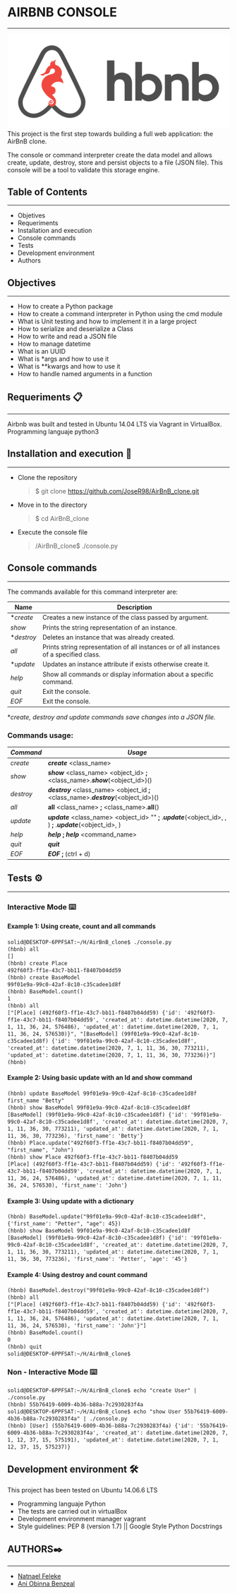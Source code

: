 # AIRBNB CONSOLE

---

<img src="/images/console.png" border="0">
This project is the first step towards building a full web application: the AirBnB clone.

The console or command interpreter create the data model and allows create, update, destroy, store and persist objects to a file (JSON file). This console will be a tool to validate this storage engine.

## Table of Contents

---

- Objetives
- Requeriments
- Installation and execution
- Console commands
- Tests
- Development environment
- Authors

## Objectives

---

- How to create a Python package
- How to create a command interpreter in Python using the cmd module
- What is Unit testing and how to implement it in a large project
- How to serialize and deserialize a Class
- How to write and read a JSON file
- How to manage datetime
- What is an UUID
- What is \*args and how to use it
- What is \*\*kwargs and how to use it
- How to handle named arguments in a function

## Requeriments 📋

---

Airbnb was built and tested in Ubuntu 14.04 LTS via Vagrant in VirtualBox. Programming languaje python3

## Installation and execution 🔧

---

- Clone the repository
  > $ git clone https://github.com/JoseR98/AirBnB_clone.git
- Move in to the directory
  > $ cd AirBnB_clone
- Execute the console file
  > /AirBnB_clone$ ./console.py

## Console commands

---

The commands available for this command interpreter are:

| Name        | Description                                                                             |
| ----------- | --------------------------------------------------------------------------------------- |
| \*_create_  | Creates a new instance of the class passed by argument.                                 |
| _show_      | Prints the string representation of an instance.                                        |
| \*_destroy_ | Deletes an instance that was already created.                                           |
| _all_       | Prints string representation of all instances or of all instances of a specified class. |
| \*_update_  | Updates an instance attribute if exists otherwise create it.                            |
| _help_      | Show all commands or display information about a specific command.                      |
| _quit_      | Exit the console.                                                                       |
| _EOF_       | Exit the console.                                                                       |

\*_create, destroy and update commands save changes into a JSON file._

### Commands usage:

| _Command_ | _Usage_                                                                                                                                                                                                                                |
| --------- | -------------------------------------------------------------------------------------------------------------------------------------------------------------------------------------------------------------------------------------- |
| _create_  | **_create_** <class_name>                                                                                                                                                                                                              |
| _show_    | **_show_** <class_name> <object_id> **;** <class_name>.**_show_**(<object_id>)()                                                                                                                                                       |
| _destroy_ | **_destroy_** <class_name> <object_id **;** <class_name>.**_destroy_**(<object_id>)()                                                                                                                                                  |
| _all_     | **all** <class_name> **;** <class_name>.**all**()                                                                                                                                                                                      |
| _update_  | **_update_** <class_name> <object_id> <attribute name> "<attribute value>" **;** <class name>.**_update_**(<object_id>, <attribute name>, <attribute value>) **;** <class name>.**_update_**(<object_id>, <dictionary representation>) |
| _help_    | **_help_** **;** **_help_** <command_name>                                                                                                                                                                                             |
| _quit_    | **_quit_**                                                                                                                                                                                                                             |
| _EOF_     | **_EOF_** **;** (ctrl + d)                                                                                                                                                                                                             |

## Tests ⚙️

---

### Interactive Mode ⌨️

#### Example 1: Using create, count and all commands

```
solid@DESKTOP-6PPFSAT:~/H/AirBnB_clone$ ./console.py
(hbnb) all
[]
(hbnb) create Place
492f60f3-ff1e-43c7-bb11-f8407b04dd59
(hbnb) create BaseModel
99f01e9a-99c0-42af-8c10-c35cadee1d8f
(hbnb) BaseModel.count()
1
(hbnb) all
["[Place] (492f60f3-ff1e-43c7-bb11-f8407b04dd59) {'id': '492f60f3-ff1e-43c7-bb11-f8407b04dd59', 'created_at': datetime.datetime(2020, 7, 1, 11, 36, 24, 576486), 'updated_at': datetime.datetime(2020, 7, 1, 11, 36, 24, 576530)}", "[BaseModel] (99f01e9a-99c0-42af-8c10-c35cadee1d8f) {'id': '99f01e9a-99c0-42af-8c10-c35cadee1d8f', 'created_at': datetime.datetime(2020, 7, 1, 11, 36, 30, 773211), 'updated_at': datetime.datetime(2020, 7, 1, 11, 36, 30, 773236)}"]
(hbnb)
```

#### Example 2: Using basic update with an Id and show command

```
(hbnb) update BaseModel 99f01e9a-99c0-42af-8c10-c35cadee1d8f first_name "Betty"
(hbnb) show BaseModel 99f01e9a-99c0-42af-8c10-c35cadee1d8f
[BaseModel] (99f01e9a-99c0-42af-8c10-c35cadee1d8f) {'id': '99f01e9a-99c0-42af-8c10-c35cadee1d8f', 'created_at': datetime.datetime(2020, 7, 1, 11, 36, 30, 773211), 'updated_at': datetime.datetime(2020, 7, 1, 11, 36, 30, 773236), 'first_name': 'Betty'}
(hbnb) Place.update("492f60f3-ff1e-43c7-bb11-f8407b04dd59", "first_name", "John")
(hbnb) show Place 492f60f3-ff1e-43c7-bb11-f8407b04dd59
[Place] (492f60f3-ff1e-43c7-bb11-f8407b04dd59) {'id': '492f60f3-ff1e-43c7-bb11-f8407b04dd59', 'created_at': datetime.datetime(2020, 7, 1, 11, 36, 24, 576486), 'updated_at': datetime.datetime(2020, 7, 1, 11, 36, 24, 576530), 'first_name': 'John'}
```

#### Example 3: Using update with a dictionary

```
(hbnb) BaseModel.update("99f01e9a-99c0-42af-8c10-c35cadee1d8f", {'first_name': "Petter", "age": 45})
(hbnb) show BaseModel 99f01e9a-99c0-42af-8c10-c35cadee1d8f
[BaseModel] (99f01e9a-99c0-42af-8c10-c35cadee1d8f) {'id': '99f01e9a-99c0-42af-8c10-c35cadee1d8f', 'created_at': datetime.datetime(2020, 7, 1, 11, 36, 30, 773211), 'updated_at': datetime.datetime(2020, 7, 1, 11, 36, 30, 773236), 'first_name': 'Petter', 'age': '45'}
```

#### Example 4: Using destroy and count command

```
(hbnb) BaseModel.destroy("99f01e9a-99c0-42af-8c10-c35cadee1d8f")
(hbnb) all
["[Place] (492f60f3-ff1e-43c7-bb11-f8407b04dd59) {'id': '492f60f3-ff1e-43c7-bb11-f8407b04dd59', 'created_at': datetime.datetime(2020, 7, 1, 11, 36, 24, 576486), 'updated_at': datetime.datetime(2020, 7, 1, 11, 36, 24, 576530), 'first_name': 'John'}"]
(hbnb) BaseModel.count()
0
(hbnb) quit
solid@DESKTOP-6PPFSAT:~/H/AirBnB_clone$
```

### Non - Interactive Mode ⌨️

```
solid@DESKTOP-6PPFSAT:~/H/AirBnB_clone$ echo "create User" | ./console.py
(hbnb) 55b76419-6009-4b36-b88a-7c2930283f4a
solid@DESKTOP-6PPFSAT:~/H/AirBnB_clone$ echo "show User 55b76419-6009-4b36-b88a-7c2930283f4a" | ./console.py
(hbnb) [User] (55b76419-6009-4b36-b88a-7c2930283f4a) {'id': '55b76419-6009-4b36-b88a-7c2930283f4a', 'created_at': datetime.datetime(2020, 7, 1, 12, 37, 15, 575191), 'updated_at': datetime.datetime(2020, 7, 1, 12, 37, 15, 575237)}
```

## Development environment 🛠️

This project has been tested on Ubuntu 14.06.6 LTS

- Programming languaje Python
- The tests are carried out in virtualBox
- Development environment manager vagrant
- Style guidelines: PEP 8 (version 1.7) || Google Style Python Docstrings

## AUTHORS✒️

---

- [Natnael Feleke](https://github.com/NatiBoy33)
- [Ani Obinna Benzeal](https://github.com/mrbenzeal)
